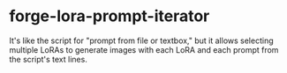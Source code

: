 # forge-lora-prompt-iterator
It's like the script for "prompt from file or textbox," but it allows selecting multiple LoRAs to generate images with each LoRA and each prompt from the script's text lines.

